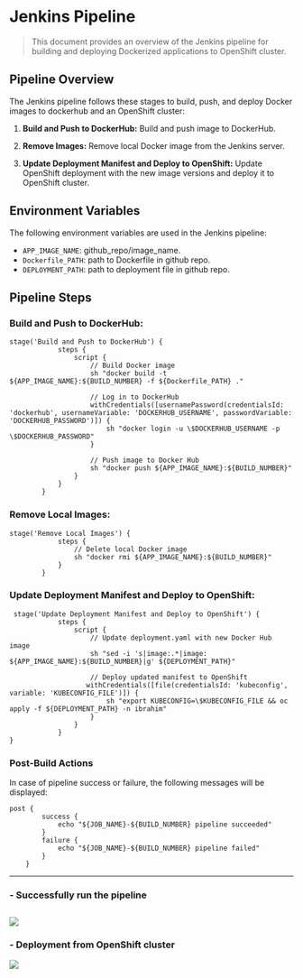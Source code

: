 # Jenkins Pipeline 

> This document provides an overview of the Jenkins pipeline for building and deploying Dockerized applications to OpenShift cluster.


## Pipeline Overview

The Jenkins pipeline follows these stages to build, push, and deploy Docker images to dockerhub and an OpenShift cluster:

1. **Build and Push to DockerHub:** Build and push image to DockerHub.

2. **Remove Images:** Remove local Docker image from the Jenkins server.

3. **Update Deployment Manifest and Deploy to OpenShift:** Update OpenShift deployment with the new image versions and deploy it to OpenShift cluster.

## Environment Variables

The following environment variables are used in the Jenkins pipeline:

- `APP_IMAGE_NAME`: github_repo/image_name.
- `Dockerfile_PATH`: path to Dockerfile in github repo.
- `DEPLOYMENT_PATH`: path to deployment file in github repo.
  

## Pipeline Steps

### Build and Push to DockerHub:

```
stage('Build and Push to DockerHub') {
            steps {
                script {
                    // Build Docker image
                    sh "docker build -t ${APP_IMAGE_NAME}:${BUILD_NUMBER} -f ${Dockerfile_PATH} ."

                    // Log in to DockerHub 
                    withCredentials([usernamePassword(credentialsId: 'dockerhub', usernameVariable: 'DOCKERHUB_USERNAME', passwordVariable: 'DOCKERHUB_PASSWORD')]) {
                        sh "docker login -u \$DOCKERHUB_USERNAME -p \$DOCKERHUB_PASSWORD"
                    }

                    // Push image to Docker Hub
                    sh "docker push ${APP_IMAGE_NAME}:${BUILD_NUMBER}"
                }
            }
        }
```



### Remove Local Images:

```
stage('Remove Local Images') {
            steps {
                // Delete local Docker image
                sh "docker rmi ${APP_IMAGE_NAME}:${BUILD_NUMBER}"
            }
        }

```

### Update Deployment Manifest and Deploy to OpenShift:

```
 stage('Update Deployment Manifest and Deploy to OpenShift') {
            steps {
                script {
                    // Update deployment.yaml with new Docker Hub image
                    sh "sed -i 's|image:.*|image: ${APP_IMAGE_NAME}:${BUILD_NUMBER}|g' ${DEPLOYMENT_PATH}"

                    // Deploy updated manifest to OpenShift
                   withCredentials([file(credentialsId: 'kubeconfig', variable: 'KUBECONFIG_FILE')]) {
                        sh "export KUBECONFIG=\$KUBECONFIG_FILE && oc apply -f ${DEPLOYMENT_PATH} -n ibrahim"
                    }
                }
            }
}
```

### Post-Build Actions
In case of pipeline success or failure, the following messages will be displayed:

```
post {
        success {
            echo "${JOB_NAME}-${BUILD_NUMBER} pipeline succeeded"
        }
        failure {
            echo "${JOB_NAME}-${BUILD_NUMBER} pipeline failed"
        }
    }
```
----
### - Successfully run the pipeline
![](https://github.com/IbrahimmAdel/Jenkins-Pipeline/blob/Master/screenshots/Screenshot%20from%202024-01-23%2015-51-23.png)
---

### - Deployment from OpenShift cluster
![](https://github.com/IbrahimmAdel/Jenkins-Pipeline/blob/Master/screenshots/Screenshot%20from%202024-01-23%2015-50-05.png)
